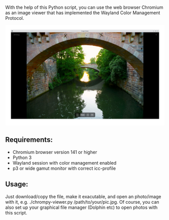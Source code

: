 With the help of this Python script, you can use the web browser Chromium as an image viewer that has implemented the Wayland Color Management Protocol.

![chrompy-viewer](chrompy_viewer.jpg)

## Requirements:

- Chromium browser version 141 or higher
- Python 3
- Wayland session with color management enabled
- p3 or wide gamut monitor with correct icc-profile

## Usage:

Just download/copy the file, make it exacutable, and open an photo/image with it, e.g. ./chrompy-viewer.py /path/to/your/pic.jpg. Of course, you can also set up your graphical file manager (Dolphin etc) to open photos with this script.
